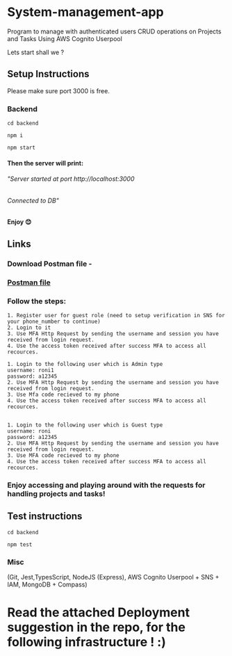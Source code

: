# System-management-app
Program to manage with authenticated users CRUD operations on Projects and Tasks Using AWS Cognito Userpool


Lets start shall we ?

## Setup Instructions
Please make sure port 3000 is free.

### Backend
```
cd backend
``` 
```
npm i
``` 
```
npm start
``` 
#### Then the server will print:
###### "Server started at port http://localhost:3000
###### Connected to DB"

#### Enjoy 😊

## Links
### Download Postman file -
### [Postman file]()


### Follow the steps:

```
1. Register user for guest role (need to setup verification in SNS for your phone_number to continue)
2. Login to it
3. Use MFA Http Request by sending the username and session you have received from login request.
4. Use the access token received after success MFA to access all recources.
``` 
```
1. Login to the following user which is Admin type
username: roni1
password: a12345
2. Use MFA Http Request by sending the username and session you have received from login request.
3. Use Mfa code recieved to my phone
4. Use the access token received after success MFA to access all recources.
``` 
```

1. Login to the following user which is Guest type
username: roni
password: a12345
2. Use MFA Http Request by sending the username and session you have received from login request.
3. Use MFA code recieved to my phone
4. Use the access token received after success MFA to access all recources.

``` 
### Enjoy accessing and playing around with the requests for handling projects and tasks!


## Test instructions
```
cd backend
``` 
```
npm test
```


### Misc
(Git, Jest,TypesScript, NodeJS (Express), AWS Cognito Userpool + SNS + IAM, MongoDB + Compass)

# Read the attached Deployment suggestion in the repo, for the following infrastructure ! :)

